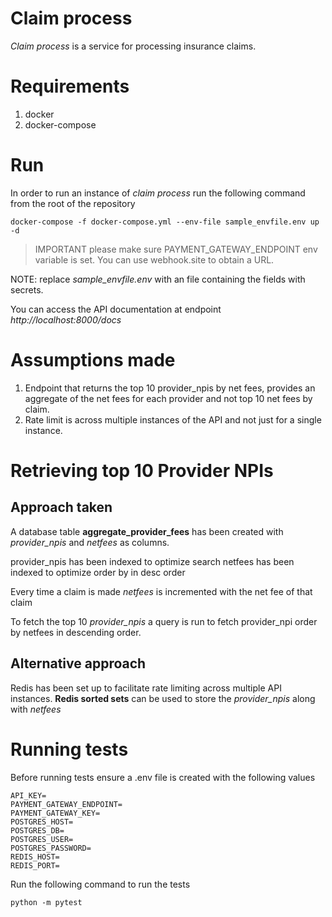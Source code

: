 # Claim process

_Claim process_ is a service for processing insurance claims.

# Requirements

1. docker
2. docker-compose

# Run

In order to run an instance of _claim process_ run the following command from the root
of the repository

```
docker-compose -f docker-compose.yml --env-file sample_envfile.env up -d
```

> IMPORTANT please make sure PAYMENT_GATEWAY_ENDPOINT env variable is set. You can use webhook.site to obtain a URL.

NOTE: replace _sample_envfile.env_ with an file containing the fields with secrets.

You can access the API documentation at endpoint *http://localhost:8000/docs*

# Assumptions made

1. Endpoint that returns the top 10 provider_npis by net fees, provides an aggregate of the net fees for each provider and not top 10 net fees by claim.
2. Rate limit is across multiple instances of the API and not just for a single instance.

# Retrieving top 10 Provider NPIs

## Approach taken

A database table **aggregate_provider_fees** has been created with *provider_npis* and *netfees* as columns.

provider_npis has been indexed to optimize search
netfees has been indexed to optimize order by in desc order

Every time a claim is made *netfees* is incremented with the net fee of that claim

To fetch the top 10 *provider_npis* a query is run to fetch provider_npi order by netfees in descending order.

## Alternative approach

Redis has been set up to facilitate rate limiting across multiple API instances. 
**Redis sorted sets** can be used to store the *provider_npis* along with *netfees*

# Running tests

Before running tests ensure a .env file is created with the following values

```
API_KEY=
PAYMENT_GATEWAY_ENDPOINT=
PAYMENT_GATEWAY_KEY=
POSTGRES_HOST=
POSTGRES_DB=
POSTGRES_USER=
POSTGRES_PASSWORD=
REDIS_HOST=
REDIS_PORT=
```

Run the following command to run the tests
```
python -m pytest
```
